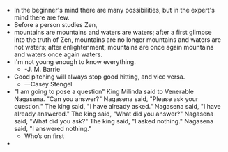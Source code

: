 - In the beginner's mind there are many possibilities, but in the expert's mind there are few.
- Before a person studies Zen,
- mountains are mountains and waters are waters; after a first glimpse into the truth of Zen, mountains are no longer mountains and waters are not waters; after enlightenment, mountains are once again mountains and waters once again waters.
- I'm not young enough to know everything.
	- -J. M. Barrie
- Good pitching will always stop good hitting, and vice versa.
	- —Casey Stengel
- "I am going to pose a question" King Milinda said to Venerable Nagasena. "Can you answer?" Nagasena said, "Please ask your question." The king said, "I have already asked." Nagasena said, "I have already answered." The king said, "What did you answer?" Nagasena said, "What did you ask?" The king said, "I asked nothing." Nagasena said, "I answered nothing."
	- Who’s on first
-